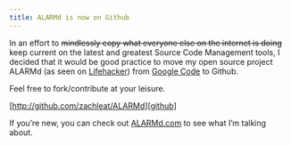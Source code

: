 ```yaml
---
title: ALARMd is now on Github
---
```


In an effort to ~~mindlessly copy what everyone else on the internet is doing~~ keep current on the latest and greatest Source Code Management tools, I decided that it would be good practice to move my open source project ALARMd (as seen on [Lifehacker][1]) from [Google Code][2] to Github.

 [1]: http://lifehacker.com/271043/wake-up-to-a-youtube-video-with-alarmd
 [2]: /web/alarmd-is-a-google-code-project/

Feel free to fork/contribute at your leisure.

[http://github.com/zachleat/ALARMd][github]

 [github]: http://github.com/zachleat/ALARMd

If you’re new, you can check out [ALARMd.com][3] to see what I’m talking about.

 [3]: http://www.alarmd.com/
